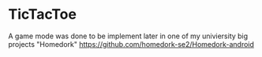 # TicTacToe
A game mode was done to be implement later in one of my univiersity big projects "Homedork" https://github.com/homedork-se2/Homedork-android
